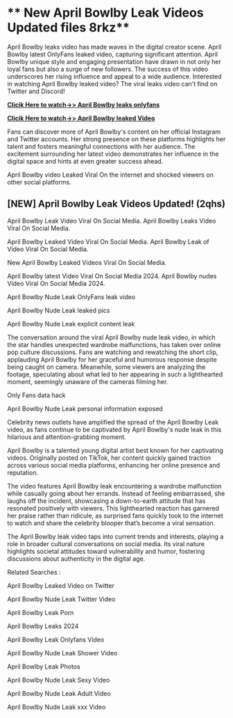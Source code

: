 
# ** New April Bowlby Leak Videos Updated files 8rkz** #

  April Bowlby leaks video has made waves in the digital creator scene.  April Bowlby latest OnlyFans leaked video, capturing significant attention.  April Bowlby unique style and engaging presentation have drawn in not only her loyal fans but also a surge of new followers. The success of this video underscores her rising influence and appeal to a wide audience. Interested in watching April Bowlby leaked video? The viral leaks video can't find on Twitter and Discord!

**[Clicik Here to watch->>  April Bowlby leaks onlyfans ](http://xflirt.top)**

**[Clicik Here to watch->>  April Bowlby leaked Video](http://xflirt.top)**

Fans can discover more of April Bowlby's content on her official Instagram and Twitter accounts. Her strong presence on these platforms highlights her talent and fosters meaningful connections with her audience. The excitement surrounding her latest video demonstrates her influence in the digital space and hints at even greater success ahead.

  April Bowlby video Leaked Viral On the internet and shocked viewers on other social platforms.

## [NEW] April Bowlby Leak Videos Updated!  (2qhs) ##

  April Bowlby Leak Video Viral On Social Media.  April Bowlby Leaks Video Viral On Social Media.

  April Bowlby Leaked Video Viral On Social Media.  April Bowlby Leak of Video Viral On Social Media.

New April Bowlby Leaked Videos Viral On Social Media.

  April Bowlby latest Video Viral On Social Media 2024.  April Bowlby nudes Video Viral On Social Media 2024.

  April Bowlby Nude Leak OnlyFans leak video

  April Bowlby Nude Leak leaked pics

  April Bowlby Nude Leak explicit content leak

The conversation around the viral April Bowlby nude leak video, in which the star handles unexpected wardrobe malfunctions, has taken over online pop culture discussions. Fans are watching and rewatching the short clip, applauding April Bowlby for her graceful and humorous response despite being caught on camera. Meanwhile, some viewers are analyzing the footage, speculating about what led to her appearing in such a lighthearted moment, seemingly unaware of the cameras filming her.

Only Fans data hack

  April Bowlby Nude Leak personal information exposed

Celebrity news outlets have amplified the spread of the April Bowlby Leak video, as fans continue to be captivated by April Bowlby's nude leak in this hilarious and attention-grabbing moment.

  April Bowlby is a talented young digital artist best known for her captivating videos. Originally posted on TikTok, her content quickly gained traction across various social media platforms, enhancing her online presence and reputation.

The video features April Bowlby leak encountering a wardrobe malfunction while casually going about her errands. Instead of feeling embarrassed, she laughs off the incident, showcasing a down-to-earth attitude that has resonated positively with viewers. This lighthearted reaction has garnered her praise rather than ridicule, as surprised fans quickly took to the internet to watch and share the celebrity blooper that’s become a viral sensation.

The April Bowlby leak video taps into current trends and interests, playing a role in broader cultural conversations on social media. Its viral nature highlights societal attitudes toward vulnerability and humor, fostering discussions about authenticity in the digital age.

Related Searches :

  April Bowlby Leaked Video on Twitter

  April Bowlby Nude Leak Twitter Video

  April Bowlby Leak Porn

  April Bowlby Leaks 2024

  April Bowlby Leak Onlyfans Video

  April Bowlby Nude Leak Shower Video

  April Bowlby Leak Photos

  April Bowlby Nude Leak Sexy Video

  April Bowlby Nude Leak Adult Video

  April Bowlby Nude Leak xxx Video


